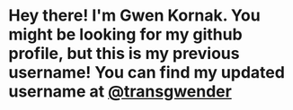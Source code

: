 # Hey there! I'm Gwen Kornak. You might be looking for my github profile, but this is my previous username! You can find my updated username at [@transgwender](https://github.com/transgwender/)

